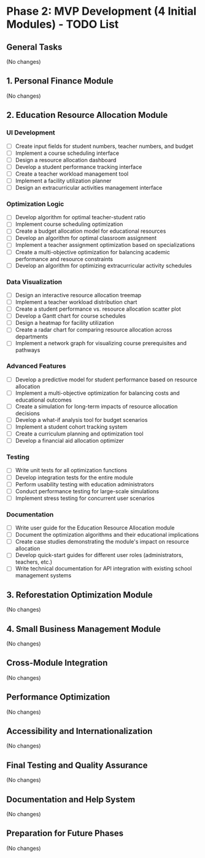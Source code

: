 # Phase 2: MVP Development (4 Initial Modules) - TODO List

## General Tasks
(No changes)

## 1. Personal Finance Module
(No changes)

## 2. Education Resource Allocation Module
### UI Development
- [ ] Create input fields for student numbers, teacher numbers, and budget
- [ ] Implement a course scheduling interface
- [ ] Design a resource allocation dashboard
- [ ] Develop a student performance tracking interface
- [ ] Create a teacher workload management tool
- [ ] Implement a facility utilization planner
- [ ] Design an extracurricular activities management interface

### Optimization Logic
- [ ] Develop algorithm for optimal teacher-student ratio
- [ ] Implement course scheduling optimization
- [ ] Create a budget allocation model for educational resources
- [ ] Develop an algorithm for optimal classroom assignment
- [ ] Implement a teacher assignment optimization based on specializations
- [ ] Create a multi-objective optimization for balancing academic performance and resource constraints
- [ ] Develop an algorithm for optimizing extracurricular activity schedules

### Data Visualization
- [ ] Design an interactive resource allocation treemap
- [ ] Implement a teacher workload distribution chart
- [ ] Create a student performance vs. resource allocation scatter plot
- [ ] Develop a Gantt chart for course schedules
- [ ] Design a heatmap for facility utilization
- [ ] Create a radar chart for comparing resource allocation across departments
- [ ] Implement a network graph for visualizing course prerequisites and pathways

### Advanced Features
- [ ] Develop a predictive model for student performance based on resource allocation
- [ ] Implement a multi-objective optimization for balancing costs and educational outcomes
- [ ] Create a simulation for long-term impacts of resource allocation decisions
- [ ] Develop a what-if analysis tool for budget scenarios
- [ ] Implement a student cohort tracking system
- [ ] Create a curriculum planning and optimization tool
- [ ] Develop a financial aid allocation optimizer

### Testing
- [ ] Write unit tests for all optimization functions
- [ ] Develop integration tests for the entire module
- [ ] Perform usability testing with education administrators
- [ ] Conduct performance testing for large-scale simulations
- [ ] Implement stress testing for concurrent user scenarios

### Documentation
- [ ] Write user guide for the Education Resource Allocation module
- [ ] Document the optimization algorithms and their educational implications
- [ ] Create case studies demonstrating the module's impact on resource allocation
- [ ] Develop quick-start guides for different user roles (administrators, teachers, etc.)
- [ ] Write technical documentation for API integration with existing school management systems

## 3. Reforestation Optimization Module
(No changes)

## 4. Small Business Management Module
(No changes)

## Cross-Module Integration
(No changes)

## Performance Optimization
(No changes)

## Accessibility and Internationalization
(No changes)

## Final Testing and Quality Assurance
(No changes)

## Documentation and Help System
(No changes)

## Preparation for Future Phases
(No changes)
